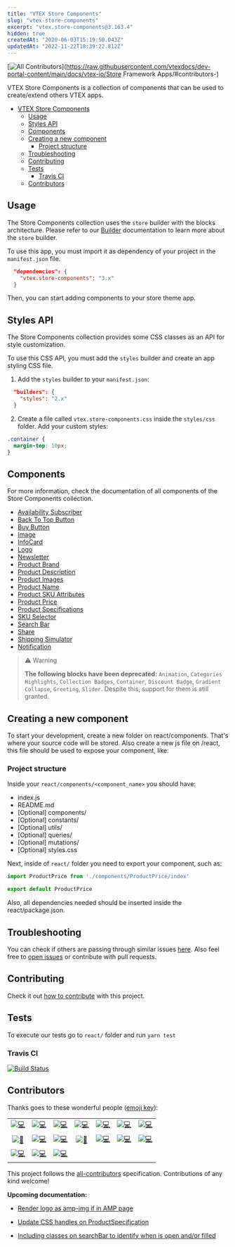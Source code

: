 ```yaml
---
title: "VTEX Store Components"
slug: "vtex-store-components"
excerpt: "vtex.store-components@3.163.4"
hidden: true
createdAt: "2020-06-03T15:19:50.043Z"
updatedAt: "2022-11-22T18:39:22.812Z"
---
```

<!-- ALL-CONTRIBUTORS-BADGE:START - Do not remove or modify this section -->
[![All Contributors](https://img.shields.io/badge/all_contributors-17-orange.svg?style=flat-square)](https://raw.githubusercontent.com/vtexdocs/dev-portal-content/main/docs/vtex-io/Store Framework Apps/#contributors-)
<!-- ALL-CONTRIBUTORS-BADGE:END -->

VTEX Store Components is a collection of components that can be used to create/extend others VTEX apps.


- [VTEX Store Components](#vtex-store-components)
  - [Usage](#usage)
  - [Styles API](#styles-api)
  - [Components](#components)
  - [Creating a new component](#creating-a-new-component)
    - [Project structure](#project-structure)
  - [Troubleshooting](#troubleshooting)
  - [Contributing](#contributing)
  - [Tests](#tests)
    - [Travis CI](#travis-ci)
  - [Contributors](#contributors)

## Usage

The Store Components collection uses the `store` builder with the blocks architecture. Please refer to our [Builder](https://developers.vtex.com/vtex-developer-docs/docs/vtex-io-documentation-builders) documentation to learn more about the `store` builder. 

To use this app, you must import it as dependency of your project in the `manifest.json` file.

```json
  "dependencies": {
    "vtex.store-components": "3.x"
  }
```

Then, you can start adding components to your store theme app.

## Styles API

The Store Components collection provides some CSS classes as an API for style customization.

To use this CSS API, you must add the `styles` builder and create an app styling CSS file.

1. Add the `styles` builder to your `manifest.json`:

```json
  "builders": {
    "styles": "2.x"
  }
```

2. Create a file called `vtex.store-components.css` inside the `styles/css` folder. Add your custom styles:

```css
.container {
  margin-top: 10px;
}
```

## Components

For more information, check the documentation of all components of the Store Components collection.

- [Availability Subscriber](https://developers.vtex.com/vtex-developer-docs/docs/vtex-store-components-availabilitysubscriber)
- [Back To Top Button](https://developers.vtex.com/vtex-developer-docs/docs/vtex-store-components-backtotopbutton)
- [Buy Button](https://developers.vtex.com/vtex-developer-docs/docs/vtex-store-components-buybutton)
- [Image](https://developers.vtex.com/vtex-developer-docs/docs/vtex-store-components-image)
- [InfoCard](https://developers.vtex.com/vtex-developer-docs/docs/vtex-store-components-infocard)
- [Logo](https://developers.vtex.com/vtex-developer-docs/docs/vtex-store-components-logo)
- [Newsletter](https://developers.vtex.com/vtex-developer-docs/docs/vtex-store-components-newsletter)
- [Product Brand](https://developers.vtex.com/vtex-developer-docs/docs/vtex-store-components-productbrand)
- [Product Description](https://developers.vtex.com/vtex-developer-docs/docs/vtex-store-components-productdescription)
- [Product Images](https://developers.vtex.com/vtex-developer-docs/docs/vtex-store-components-productimages)
- [Product Name](https://developers.vtex.com/vtex-developer-docs/docs/vtex-store-components-productname)
- [Product SKU Attributes](https://developers.vtex.com/vtex-developer-docs/docs/vtex-store-components-productskuattributes)
- [Product Price](https://developers.vtex.com/vtex-developer-docs/docs/vtex-store-components-productprice)
- [Product Specifications](https://developers.vtex.com/vtex-developer-docs/docs/vtex-store-components-productspecifications)
- [SKU Selector](https://developers.vtex.com/vtex-developer-docs/docs/vtex-store-components-skuselector)
- [Search Bar](https://developers.vtex.com/vtex-developer-docs/docs/vtex-store-components-searchbar)
- [Share](https://developers.vtex.com/vtex-developer-docs/docs/vtex-store-components-share)
- [Shipping Simulator](https://developers.vtex.com/vtex-developer-docs/docs/vtex-store-components-shippingsimulator)
- [Notification](https://developers.vtex.com/vtex-developer-docs/docs/vtex-store-components-notification)


> ⚠️ Warning
>
> **The following blocks have been deprecated:** `Animation`, `Categories Highlights`, `Collection Badges`, `Container`, `Discount Badge`, `Gradient Collapse`, `Greeting`, `Slider`. Despite this, support for them is still granted.

## Creating a new component

To start your development, create a new folder on react/components. That's where your source code will be stored. Also create a new js file on /react, this file should be used to expose your component, like:

### Project structure

Inside your `react/components/<component_name>` you should have:

- index.js
- README.md
- [Optional] components/
- [Optional] constants/
- [Optional] utils/
- [Optional] queries/
- [Optional] mutations/
- [Optional] styles.css

Next, inside of `react/` folder you need to export your component, such as:

```js
import ProductPrice from './components/ProductPrice/index'

export default ProductPrice
```

Also, all dependencies needed should be inserted inside the react/package.json.

## Troubleshooting

You can check if others are passing through similar issues [here](https://github.com/vtex-apps/store-components/issues). Also feel free to [open issues](https://github.com/vtex-apps/store-components/issues/new) or contribute with pull requests.

## Contributing

Check it out [how to contribute](https://github.com/vtex-apps/awesome-io#contributing) with this project.

## Tests

To execute our tests go to `react/` folder and run `yarn test`

### Travis CI

[![Build Status](https://api.travis-ci.org/vtex-apps/store-components.svg?branch=master)](https://cdn.jsdelivr.net/gh/vtexdocs/dev-portal-content@main/images/vtex-store-components-0.png)

<!-- DOCS-IGNORE:start -->
## Contributors

Thanks goes to these wonderful people ([emoji key](https://allcontributors.org/docs/en/emoji-key)):

<!-- ALL-CONTRIBUTORS-LIST:START - Do not remove or modify this section -->
<!-- prettier-ignore-start -->
<!-- markdownlint-disable -->
<table>
  <tr>
    <td align="center"><a href="https://github.com/hapoza"><img src="https://raw.githubusercontent.com/vtexdocs/dev-portal-content/main/images/vtex-store-components-1.png">💻</a></td>
    <td align="center"><a href="https://github.com/JNussens"><img src="https://raw.githubusercontent.com/vtexdocs/dev-portal-content/main/images/vtex-store-components-2.png">💻</a></td>
    <td align="center"><a href="https://github.com/lucasayb"><img src="https://raw.githubusercontent.com/vtexdocs/dev-portal-content/main/images/vtex-store-components-3.png">💻</a></td>
    <td align="center"><a href="https://t.co/LTjWBxRnqE"><img src="https://raw.githubusercontent.com/vtexdocs/dev-portal-content/main/images/vtex-store-components-4.png">💻</a></td>
    <td align="center"><a href="https://github.com/Erislandio"><img src="https://raw.githubusercontent.com/vtexdocs/dev-portal-content/main/images/vtex-store-components-5.png">💻</a></td>
    <td align="center"><a href="https://github.com/BeatrizMiranda"><img src="https://raw.githubusercontent.com/vtexdocs/dev-portal-content/main/images/vtex-store-components-6.png">💻</a></td>
    <td align="center"><a href="https://github.com/Jayendra88"><img src="https://raw.githubusercontent.com/vtexdocs/dev-portal-content/main/images/vtex-store-components-7.png">💻</a></td>
  </tr>
  <tr>
    <td align="center"><a href="https://github.com/pgrimaud"><img src="https://raw.githubusercontent.com/vtexdocs/dev-portal-content/main/images/vtex-store-components-8.png">📖</a></td>
    <td align="center"><a href="https://www.linkedin.com/in/igorpoubel"><img src="https://raw.githubusercontent.com/vtexdocs/dev-portal-content/main/images/vtex-store-components-9.png">💻</a></td>
    <td align="center"><a href="http://www.hugoccosta.com"><img src="https://raw.githubusercontent.com/vtexdocs/dev-portal-content/main/images/vtex-store-components-10.png">💻</a></td>
    <td align="center"><a href="https://github.com/MatheusR42"><img src="https://raw.githubusercontent.com/vtexdocs/dev-portal-content/main/images/vtex-store-components-11.png">📖</a></td>
    <td align="center"><a href="https://github.com/LuisaFCorrea"><img src="https://raw.githubusercontent.com/vtexdocs/dev-portal-content/main/images/vtex-store-components-12.png">💻</a></td>
    <td align="center"><a href="https://github.com/pmarignan"><img src="https://raw.githubusercontent.com/vtexdocs/dev-portal-content/main/images/vtex-store-components-13.png">💻</a></td>
    <td align="center"><a href="https://github.com/rcmuniz1994"><img src="https://raw.githubusercontent.com/vtexdocs/dev-portal-content/main/images/vtex-store-components-14.png">💻</a></td>
  </tr>
  <tr>
    <td align="center"><a href="https://github.com/ovio224"><img src="https://raw.githubusercontent.com/vtexdocs/dev-portal-content/main/images/vtex-store-components-15.png">💻</a></td>
    <td align="center"><a href="https://github.com/LucasCastroJussi"><img src="https://raw.githubusercontent.com/vtexdocs/dev-portal-content/main/images/vtex-store-components-16.png">💻</a></td>
    <td align="center"><a href="https://razvanudrea.com"><img src="https://raw.githubusercontent.com/vtexdocs/dev-portal-content/main/images/vtex-store-components-17.png">💻</a></td>
  </tr>
</table>

<!-- markdownlint-restore -->
<!-- prettier-ignore-end -->

<!-- ALL-CONTRIBUTORS-LIST:END -->

This project follows the [all-contributors](https://github.com/all-contributors/all-contributors) specification. Contributions of any kind welcome!

<!-- DOCS-IGNORE:end -->

**Upcoming documentation:**

 - [Render logo as amp-img if in AMP page](https://github.com/vtex-apps/store-components/pull/580)
 - [Update CSS handles on ProductSpecification](https://github.com/vtex-apps/store-components/pull/599)

 - [Including classes on searchBar to identify when is open and/or filled](https://github.com/vtex-apps/store-components/pull/792)
